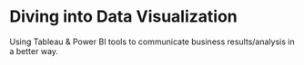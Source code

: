 # Diving into Data Visualization
 Using Tableau & Power BI tools to communicate business results/analysis in a better way.  
